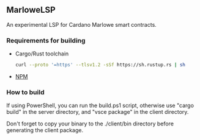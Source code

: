 ## MarloweLSP

An experimental LSP for Cardano Marlowe smart contracts.

### Requirements for building

* Cargo/Rust toolchain
   ```bash
   curl --proto '=https' --tlsv1.2 -sSf https://sh.rustup.rs | sh
   ```

* [NPM](https://www.npmjs.com/)

### How to build

If using PowerShell, you can run the build.ps1 script,
otherwise use "cargo build" in the server directory,
and "vsce package" in the client directory.

Don't forget to copy your binary to the ./client/bin directory before generating the client package.






